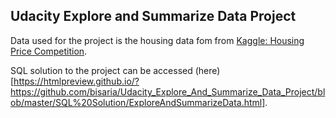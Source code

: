 
## Udacity Explore and Summarize Data Project

Data used for the project is the housing data fom from [Kaggle: Housing Price Competition](https://www.kaggle.com/c/house-prices-advanced-regression-techniques/data).

SQL solution to the project can be accessed (here)[https://htmlpreview.github.io/?https://github.com/bisaria/Udacity_Explore_And_Summarize_Data_Project/blob/master/SQL%20Solution/ExploreAndSummarizeData.html].